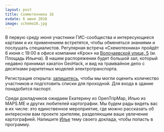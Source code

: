 ```yaml
---
layout: post
title: Схемотехника 16
evdate: 6 июня 2018
image: schemo16.jpg
---
```

В первую среду июня участники ГИС-сообщества и интересующиеся картами и их применением
встретятся, чтобы обменяться знаниями и послушать специалистов. Регулярная встреча «Схемотехника»
пройдёт 6 июня с 19:00 в офисе компании «Крок» на [Волочаевской улице, 5](https://bit.ly/2ui7Nj1) (м. Площадь Ильича).
В нашем распоряжении будет большой зал, который недавно принимал хакатон GeoHack, и вид на
трамвайное депо с десятками раритетных моделей электротранспорта.

Регистрация открыта: [запишитесь](https://iz.timepad.ru/event/729088/),
чтобы мы могли оценить количество участников и подготовить
списки для проходной. Для входа в здание понадобится паспорт.

Среди докладчиков ожидаем Екатерину из OpenTripMap, Илью из MAPS.ME и других любителей картографии.
Мы будем рады видеть вас в их числе: это единственное мероприятие, где можно рассказать об
интересном вам проекте зрителям, разделяющим ваше увлечение картографией. Напишите [Илье](mailto:ilya@zverev.info)
тему своего доклада, чтобы попасть в программу.
